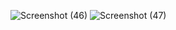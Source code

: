 
![Screenshot (46)](https://user-images.githubusercontent.com/109426968/196778647-cc4eadba-6ef1-4d5e-901b-af6773634cbd.png)
![Screenshot (47)](https://user-images.githubusercontent.com/109426968/196778659-bc56828d-6d80-4cf6-9ee2-782b34e9d674.png)
